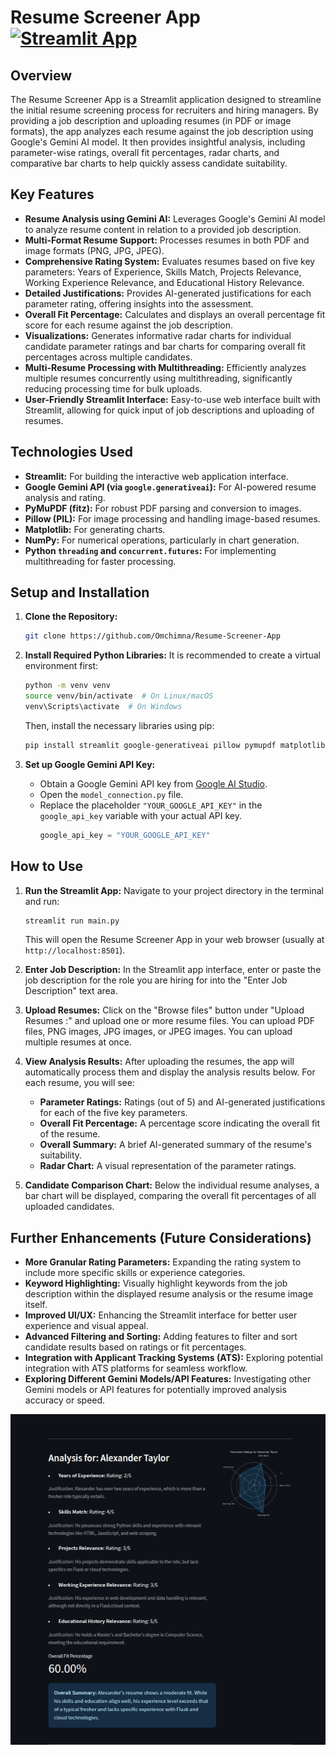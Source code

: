 # Resume Screener App &nbsp;&nbsp;[![Streamlit App](https://static.streamlit.io/badges/streamlit_badge_black_white.svg)](https://resume-screener-app.streamlit.app/)  

## Overview

The Resume Screener App is a Streamlit application designed to streamline the initial resume screening process for recruiters and hiring managers.  By providing a job description and uploading resumes (in PDF or image formats), the app analyzes each resume against the job description using Google's Gemini AI model.  It then provides insightful analysis, including parameter-wise ratings, overall fit percentages, radar charts, and comparative bar charts to help quickly assess candidate suitability.

## Key Features

*   **Resume Analysis using Gemini AI:** Leverages Google's Gemini AI model to analyze resume content in relation to a provided job description.
*   **Multi-Format Resume Support:**  Processes resumes in both PDF and image formats (PNG, JPG, JPEG).
*   **Comprehensive Rating System:**  Evaluates resumes based on five key parameters: Years of Experience, Skills Match, Projects Relevance, Working Experience Relevance, and Educational History Relevance.
*   **Detailed Justifications:**  Provides AI-generated justifications for each parameter rating, offering insights into the assessment.
*   **Overall Fit Percentage:** Calculates and displays an overall percentage fit score for each resume against the job description.
*   **Visualizations:** Generates informative radar charts for individual candidate parameter ratings and bar charts for comparing overall fit percentages across multiple candidates.
*   **Multi-Resume Processing with Multithreading:**  Efficiently analyzes multiple resumes concurrently using multithreading, significantly reducing processing time for bulk uploads.
*   **User-Friendly Streamlit Interface:**  Easy-to-use web interface built with Streamlit, allowing for quick input of job descriptions and uploading of resumes.


## Technologies Used

*   **Streamlit:**  For building the interactive web application interface.
*   **Google Gemini API (via `google.generativeai`):** For AI-powered resume analysis and rating.
*   **PyMuPDF (fitz):** For robust PDF parsing and conversion to images.
*   **Pillow (PIL):**  For image processing and handling image-based resumes.
*   **Matplotlib:** For generating charts.
*   **NumPy:** For numerical operations, particularly in chart generation.
*   **Python `threading` and `concurrent.futures`:** For implementing multithreading for faster processing.


## Setup and Installation

1.  **Clone the Repository:**
    ```bash
    git clone https://github.com/Omchimna/Resume-Screener-App
    ```

2.  **Install Required Python Libraries:**
    It is recommended to create a virtual environment first:
    ```bash
    python -m venv venv
    source venv/bin/activate  # On Linux/macOS
    venv\Scripts\activate  # On Windows
    ```
    Then, install the necessary libraries using pip:
    ```bash
    pip install streamlit google-generativeai pillow pymupdf matplotlib numpy
    ```

3.  **Set up Google Gemini API Key:**
    *   Obtain a Google Gemini API key from [Google AI Studio](https://makersuite.google.com/app/apikey).
    *   Open the `model_connection.py` file.
    *   Replace the placeholder `"YOUR_GOOGLE_API_KEY"` in the `google_api_key` variable with your actual API key.
        ```python
        google_api_key = "YOUR_GOOGLE_API_KEY"
        ```

## How to Use

1.  **Run the Streamlit App:**
    Navigate to your project directory in the terminal and run:
    ```bash
    streamlit run main.py
    ```
    This will open the Resume Screener App in your web browser (usually at `http://localhost:8501`).

2.  **Enter Job Description:**
    In the Streamlit app interface, enter or paste the job description for the role you are hiring for into the "Enter Job Description" text area.

3.  **Upload Resumes:**
    Click on the "Browse files" button under "Upload Resumes :" and upload one or more resume files. You can upload PDF files, PNG images, JPG images, or JPEG images.  You can upload multiple resumes at once.

4.  **View Analysis Results:**
    After uploading the resumes, the app will automatically process them and display the analysis results below. For each resume, you will see:
    *   **Parameter Ratings:** Ratings (out of 5) and AI-generated justifications for each of the five key parameters.
    *   **Overall Fit Percentage:**  A percentage score indicating the overall fit of the resume.
    *   **Overall Summary:**  A brief AI-generated summary of the resume's suitability.
    *   **Radar Chart:** A visual representation of the parameter ratings.

5.  **Candidate Comparison Chart:**
    Below the individual resume analyses, a bar chart will be displayed, comparing the overall fit percentages of all uploaded candidates.

## Further Enhancements (Future Considerations)

*   **More Granular Rating Parameters:**  Expanding the rating system to include more specific skills or experience categories.
*   **Keyword Highlighting:**  Visually highlight keywords from the job description within the displayed resume analysis or the resume image itself.
*   **Improved UI/UX:**  Enhancing the Streamlit interface for better user experience and visual appeal.
*   **Advanced Filtering and Sorting:**  Adding features to filter and sort candidate results based on ratings or fit percentages.
*   **Integration with Applicant Tracking Systems (ATS):** Exploring potential integration with ATS platforms for seamless workflow.
*   **Exploring Different Gemini Models/API Features:**  Investigating other Gemini models or API features for potentially improved analysis accuracy or speed.




![](/Screenshot1.png "Screenshot1")